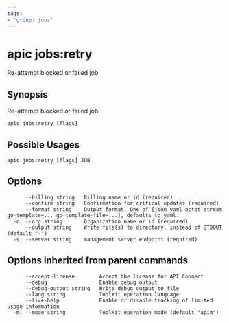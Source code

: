 ```yaml
---
tags:
- "group: jobs"
---
```

# apic jobs:retry

Re-attempt blocked or failed job

## Synopsis

Re-attempt blocked or failed job

```
apic jobs:retry [flags]
```

## Possible Usages

```
apic jobs:retry [flags] JOB
```

## Options

```
      --billing string   Billing name or id (required)
      --confirm string   Confirmation for critical updates (required)
      --format string    Output format. One of [json yaml octet-stream go-template=... go-template-file=...], defaults to yaml.
  -o, --org string       Organization name or id (required)
      --output string    Write file(s) to directory, instead of STDOUT (default "-")
  -s, --server string    management server endpoint (required)
```

## Options inherited from parent commands

```
      --accept-license        Accept the license for API Connect
      --debug                 Enable debug output
      --debug-output string   Write debug output to file
      --lang string           Toolkit operation language
      --live-help             Enable or disable tracking of limited usage information
  -m, --mode string           Toolkit operation mode (default "apim")
```
